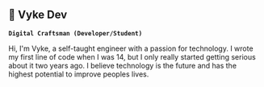 ## 👾 Vyke Dev

**`Digital Craftsman (Developer/Student)`**

Hi, I'm Vyke, a self-taught engineer with a passion for technology. I wrote my first line of code when I was 14, but I only really started getting serious about it two years ago. I believe technology is the future and has the highest potential to improve peoples lives.
